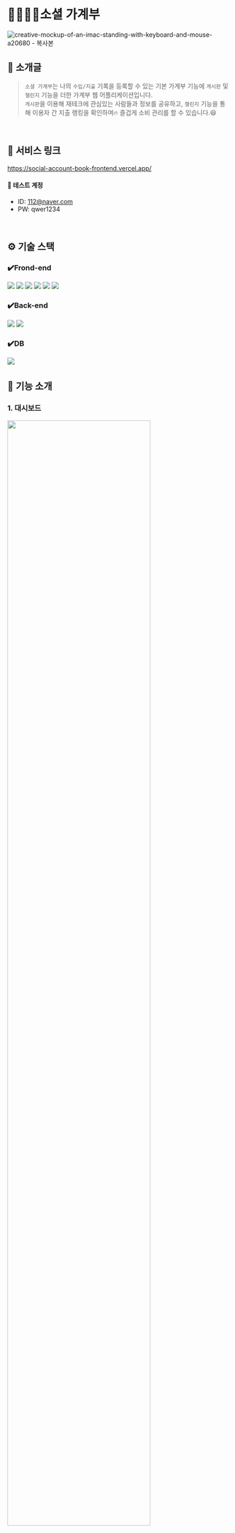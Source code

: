 # 👨‍👨‍👦‍👦소셜 가계부
![creative-mockup-of-an-imac-standing-with-keyboard-and-mouse-a20680 - 복사본](https://github.com/Yoonyesol/Web-Social-Account-Book/assets/51500821/aa68b0d1-4f51-43f7-ac1b-f96cfbb70a37)

## 👀 소개글
> `소셜 가계부`는 나의 `수입/지출` 기록을 등록할 수 있는 기본 가계부 기능에 `게시판` 및 `챌린지` 기능을 더한 가계부 웹 어플리케이션입니다.   
> `게시판`을 이용해 재테크에 관심있는 사람들과 정보를 공유하고, `챌린지` 기능을 통해 이용자 간 지출 랭킹을 확인하며🔥 즐겁게 소비 관리를 할 수 있습니다.😆
​

<br/>


## 🚖 서비스 링크
https://social-account-book-frontend.vercel.app/
#### 🔐 테스트 계정
- ID: 112@naver.com
- PW: qwer1234


<br/>


## ⚙️ 기술 스택
### ✔️Frond-end
<img src="https://img.shields.io/badge/javascript-F7DF1E?style=for-the-badge&logo=javascript&logoColor=black"> <img src="https://img.shields.io/badge/React-61DAFB?style=for-the-badge&logo=React&logoColor=black"> <img src="https://img.shields.io/badge/html5-E34F26?style=for-the-badge&logo=html5&logoColor=white"> <img src="https://img.shields.io/badge/css3-1572B6?style=for-the-badge&logo=css3&logoColor=white"> <img src="https://img.shields.io/badge/Redux-764ABC?style=for-the-badge&logo=Redux&logoColor=white"> <img src="https://img.shields.io/badge/styledcomponents-DB7093?style=for-the-badge&logo=styledcomponents&logoColor=white">

### ✔️Back-end
<img src="https://img.shields.io/badge/nodedotjs-339933?style=for-the-badge&logo=nodedotjs&logoColor=white"> <img src="https://img.shields.io/badge/express-000000?style=for-the-badge&logo=express&logoColor=white">

### ✔️DB
<img src="https://img.shields.io/badge/​mongodb-47A248?style=for-the-badge&logo=mongodb&logoColor=white">
​

<br/>


## 🔮 기능 소개
### 1. 대시보드
<img src="https://github.com/Yoonyesol/Web-Social-Account-Book-frontend/assets/51500821/7165f181-e88e-4b60-aec7-8853711bd37b"  width="80%"/><br/> 
- 이번 달 예산, 총 지출, 총 수입을 확인할 수 있습니다.
- 지출 카테고리를 분석하여 원형 그래프 형식으로 제공합니다. 이번 달에 가장 많은 지출이 발생한 카테고리도 확인할 수 있습니다.
- 최근 1년 간 지출 기록을 그래프로 볼 수 있습니다. 전월 대비 금월의 지출 퍼센테이지(%)도 체크할 수 있습니다.
- 공감🧡을 누른 게시판 글을 모아서 볼 수 있습니다.
- 기본 정보(이름, 이메일)를 확인 가능한 설정 페이지로 바로 이동 가능합니다. 

### 2. 가계부
- 나의 `수입/지출` 기록을 통해 돈의 흐름을 파악할 수 있습니다.
- 예산 수정 기능을 통해 이번 달 예산을 지정할 수 있습니다.

### 3. 챌린지
<img src="https://github.com/Yoonyesol/Web-Social-Account-Book-frontend/assets/51500821/ef8000a4-23e9-4de2-a06a-829282a8ba76"  width="80%"/><br/> 
- 매월 `예산 대비 지출`을 계산하여 전체 유저의 랭킹을 매깁니다.
- 비슷한 예산(±10%)을 가진 사용자들끼리의 지출 랭킹도 확인할 수 있습니다.
- 단, 이번 달 설정한 예산이 0원인 경우, 랭킹 서비스가 제공되지 않습니다!

### 4. 게시판
<img src="https://github.com/Yoonyesol/Web-Social-Account-Book-frontend/assets/51500821/770da358-a339-4fb7-885d-03049a53b67b"  width="80%"/><br/> 
- 게시판에 다른 사용자들과 공유하고 싶은 글을 등록할 수 있습니다.
- 게시글에 댓글을 달고 `공감` 버튼을 누를 수 있습니다.
- 얼마나 많은 사용자가 글을 조회했는지, `조회수`를 확인 가능합니다.
- 게시글을 작성한 유저가 아니라면 게시글을 수정 및 삭제할 수 없습니다.

### 5. 내 정보
<img src="https://github.com/Yoonyesol/Web-Social-Account-Book-frontend/assets/51500821/b885ab45-74d4-4ebb-b121-20a02094865f"  width="80%"/><br/> 
- 내 정보 페이지에서는 나의 정보(`이메일`, `이름`)을 확인할 수 있습니다.


<br/>


## 🎢 개발 기록
- **1차 개발** (2022.03.20 ~ 2022.06.06)
    - 프론트엔드 대시보드, 가계부, 게시판, 내 정보 페이지 및 핵심 CRUD 구현(백엔드와 연동x, 더미데이터 사용)
    - 스프링부트와 연동해 소셜 로그인 구현
    - node.js, socket.io 사용해 1:1 및 다대다 채팅 기능 구현

- **2차 개발** (2023.09.13 ~ 2024.03.15)
    - 불필요한 코드 정리 및 반복되는 코드 리팩토링
    - 폴더 구조 명시적으로 수정 (각 페이지마다 필요한 컴포넌트를 저장하도록 폴더 생성)
    - `ExpressJS`, `Node.js` 이용한 백엔드 API 개발 및 `MongoDB`를 이용한 NoSQL DB 구축
    - 프론트에서 `Axios`를 이용해 백엔드 API와 통신하여 사용자 데이터를 저장하고 불러오거나 수정, 삭제하도록 기능 구현 
    - 프론트엔드 대시보드, 가계부, 게시판, 챌린지, 내 정보 페이지 및 핵심 CRUD 구현 및 이전 페이지 전체적인 디자인 수정, 더미데이터 삭제
    - `Redux`를 이용해 프로젝트 전반에 필요한 데이터 전역 관리
    - `JWT`를 이용한 로그인, 회원가입 기능 구현
    - 스프링부트 소셜 로그인 구현 및 node.js 사용한 채팅 기능 삭제
    - 프론트: `vercel`, 백엔드: `Koyeb`을 이용한 배포
    - `CSS Media Query`를 이용해 페이지 모바일-태블릿-PC 모든 기기의 viewport와 호환 가능한 반응형 디자인 완성

- **3차 개발** (2024.03.15 ~ 진행중)
    - 반복되는 코드를 통합하는 리팩토링 진행중
    - JavaSctipt -> TypeScript 마이그레이션 진행중

<br/>


## 🔗 블로그
개발 기록을 남긴 블로그 링크: https://tinyurl.com/29vmsshy

<br/>


## 🙋‍♀️ 배운 점
#### 1차 개발
* API 사용 없이 리액트만을 이용한 CRUD 구현 방법을 익혔습니다.
* `node.js`, `socket.io`를 사용해 채팅 기능을 구현하는 법을 익혔습니다.

#### 2차 개발
* `ExpressJS`와 `Node.js`, `MongoDB`를 이용해 백엔드를 직접 구축해 보는 기회를 가졌습니다.
  * 프론트 개발자로서 백엔드 제작은 메인이 아니었지만 직접 하나의 프로젝트를 완성해 보는 과정에서 **데이터의 전송 방식이나 데이터 흐름** 등을 익힐 수 있는 시간이었습니다.
* api를 직접 만들어 보며 endpoint에 대한 개념을 익혔습니다. 또한 해당 api 엔드포인트에 접근해 `Axios`를 이용하여 데이터를 프론트엔드로 가져오거나 백엔드로 보내는 방식을 익혔습니다.
* `Redux`를 공부하여 직접 프로젝트에서 적용해 보았습니다.
  * `dispatch`를 이용해 저장소 데이터를 수정했습니다. 
  * `useSelector`를 이용해 직접 저장소에서 데이터를 꺼내오는 방식으로 데이터를 전역적으로 관리하였습니다.
  * 이를 통해 1차 개발에서 발생했던 props drilling 현상을 제거할 수 있었습니다.

<br/>


## 🚩 개선점
#### 1차 개발
* 서버 구현 실패 👉 node.js를 이용한 서버 개발 또는 🔥Firebase를 사용해 백엔드 구현보다 프론트엔드에 집중하기
* 코드의 중복이 많고 효율이 떨어지는 코드가 다수 존재한다. 👉 코드 리팩토링
* 초기 구상했던 기능을 넣지 못했다. 👉 친구 초대 기능 혹은 아예 기능을 빼기 / 수입지출 캘린더

#### 2차 개발 (추후 개발할 기능)
* 중복되는 코드 제거 및 리팩토링
* TS 마이그레이션
* 데이터 패치 실패 시 로딩 강제 종료 구현 (현재는 정상적으로 데이터를 가져올 때까지 계속 로딩이 돌아감)
* 회원정보 수정 기능 (유저의 비밀번호, 이름 변경이 가능하도록 수정)
* 회원가입 시 이메일 인증
* 회원탈퇴 기능
* 가계부 캘린더
* 가계부 카테고리 직접 추가 및 수정, 삭제 기능
* 챌린지 이메일 공개 여부 사용자가 직접 선택할 수 있도록 기능 추가
* 유저 간 채팅 기능 추가 (기존 채팅 코드 재활용)
* 커뮤니티 게시글 검색 기능
* 커뮤니티 카테고리별/사용자별 게시글 모아보기 기능
* 커뮤니티 대댓글 기능

